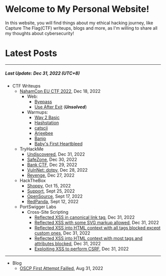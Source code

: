 # Welcome to My Personal Website!

In this website, you will find things about my ethical hacking journey, like Capture The Flag(CTF) writeups, blogs and more, as I'm willing to share all my thoughts about cybersecurity!

# Latest Posts

* * *
##### Last Update: Dec 31, 2022 (UTC+8)

- CTF Writeups
	- [NahamCon EU CTF 2022](https://siunam321.github.io/ctf/NahamCon-EU-CTF-2022/), Dec 18, 2022
		- Web:
			- [Byepass](https://siunam321.github.io/ctf/NahamCon-EU-CTF-2022/Web/Byepass/)
			- [Use After Exit](https://siunam321.github.io/ctf/NahamCon-EU-CTF-2022/Web/Use-After-Exit/) (***Unsolved***)
		- Warmups:
			- [Way 2 Basic](https://siunam321.github.io/ctf/NahamCon-EU-CTF-2022/Warmups/Way-2-Basic/)
			- [Hashstation](https://siunam321.github.io/ctf/NahamCon-EU-CTF-2022/Warmups/Hashstation/)
			- [catscii](https://siunam321.github.io/ctf/NahamCon-EU-CTF-2022/Warmups/catscii/)
			- [Arjeebee](https://siunam321.github.io/ctf/NahamCon-EU-CTF-2022/Warmups/Arjeebee/)
			- [Banjo](https://siunam321.github.io/ctf/NahamCon-EU-CTF-2022/Warmups/Banjo/)
			- [Baby's First Heartbleed](https://siunam321.github.io/ctf/NahamCon-EU-CTF-2022/Warmups/Babys-First-Heartbleed/)
	- TryHackMe
		- [Undiscovered](https://siunam321.github.io/ctf/tryhackme/Undiscovered), Dec 31, 2022
		- [SafeZone](https://siunam321.github.io/ctf/tryhackme/SafeZone), Dec 30, 2022
		- [Bank CTF](https://siunam321.github.io/ctf/tryhackme/Bank-CTF), Dec 29, 2022
		- [VulnNet: dotpy](https://siunam321.github.io/ctf/tryhackme/VulnNet-dotpy), Dec 28, 2022
		- [Revenge](https://siunam321.github.io/ctf/tryhackme/Revenge), Dec 27, 2022
	- HackTheBox
		- [Shoppy](https://siunam321.github.io/ctf/hackthebox/Shoppy/), Oct 15, 2022
		- [Support](https://siunam321.github.io/ctf/hackthebox/Support/), Sept 25, 2022
		- [OpenSource](https://siunam321.github.io/ctf/hackthebox/OpenSource/), Sept 17, 2022
		- [RedPanda](https://siunam321.github.io/ctf/hackthebox/RedPanda/), Sept 12, 2022
	- PortSwigger Labs
		- Cross-Site Scripting
			- [Reflected XSS in canonical link tag](https://siunam321.github.io/ctf/portswigger-labs/Cross-Site-Scripting/xss-20), Dec 31, 2022
			- [Reflected XSS with some SVG markup allowed](https://siunam321.github.io/ctf/portswigger-labs/Cross-Site-Scripting/xss-19), Dec 31, 2022
			- [Reflected XSS into HTML context with all tags blocked except custom ones](https://siunam321.github.io/ctf/portswigger-labs/Cross-Site-Scripting/xss-18), Dec 31, 2022
			- [Reflected XSS into HTML context with most tags and attributes blocked](https://siunam321.github.io/ctf/portswigger-labs/Cross-Site-Scripting/xss-17), Dec 31, 2022
			- [Exploiting XSS to perform CSRF](https://siunam321.github.io/ctf/portswigger-labs/Cross-Site-Scripting/xss-16), Dec 31, 2022

* * *
- Blog
	- [OSCP First Attempt Failled](https://siunam321.github.io/blog/2022-08-31-OSCP-First-Attempt-Failled), Aug 31, 2022

